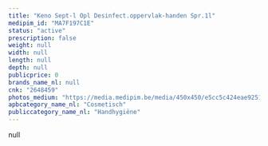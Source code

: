 ```yaml
---
title: "Keno Sept-l Opl Desinfect.oppervlak-handen Spr.1l"
medipim_id: "MA7F197C1E"
status: "active"
prescription: false
weight: null
width: null
length: null
depth: null
publicprice: 0
brands_name_nl: null
cnk: "2648459"
photos_medium: "https://media.medipim.be/media/450x450/e5cc5c424eae9251867c295dcbfd7bef2f95a107.jpg"
apbcategory_name_nl: "Cosmetisch"
publiccategory_name_nl: "Handhygiëne"
---
```

null
